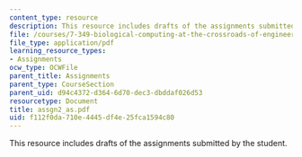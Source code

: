 ```yaml
---
content_type: resource
description: This resource includes drafts of the assignments submitted by the student.
file: /courses/7-349-biological-computing-at-the-crossroads-of-engineering-and-science-spring-2005/f112f0da710e4445df4e25fca1594c80_assgn2_as.pdf
file_type: application/pdf
learning_resource_types:
- Assignments
ocw_type: OCWFile
parent_title: Assignments
parent_type: CourseSection
parent_uid: d94c4372-d364-6d70-dec3-dbddaf026d53
resourcetype: Document
title: assgn2_as.pdf
uid: f112f0da-710e-4445-df4e-25fca1594c80
---
```

This resource includes drafts of the assignments submitted by the student.


